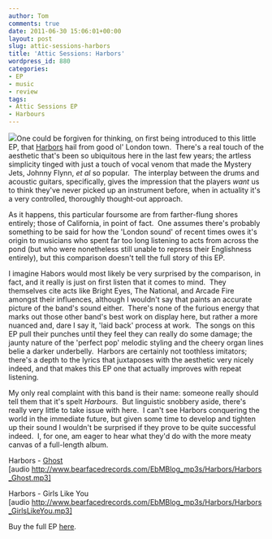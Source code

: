 ```yaml
---
author: Tom
comments: true
date: 2011-06-30 15:06:01+00:00
layout: post
slug: attic-sessions-harbors
title: 'Attic Sessions: Harbors'
wordpress_id: 880
categories:
- EP
- music
- review
tags: 
- Attic Sessions EP
- Harbours
---
```


[![](http://eatenbymonsters.files.wordpress.com/2011/06/harbors.jpg?w=300)](http://eatenbymonsters.files.wordpress.com/2011/06/harbors.jpg)One could be forgiven for thinking, on first being introduced to this little EP, that [Harbors](http://www.facebook.com/harborsmusic?sk=info) hail from good ol' London town.  There's a real touch of the aesthetic that's been so ubiquitous here in the last few years; the artless simplicity tinged with just a touch of vocal venom that made the Mystery Jets, Johnny Flynn, _et al_ so popular.  The interplay between the drums and acoustic guitars, specifically, gives the impression that the players _want_ us to think they've never picked up an instrument before, when in actuality it's a very controlled, thoroughly thought-out approach.

As it happens, this particular foursome are from farther-flung shores entirely; those of California, in point of fact.  One assumes there's probably something to be said for how the 'London sound' of recent times owes it's origin to musicians who spent far too long listening to acts from across the pond (but who were nonetheless still unable to repress their Englishness entirely), but this comparison doesn't tell the full story of this EP.

I imagine Habors would most likely be very surprised by the comparison, in fact, and it really is just on first listen that it comes to mind.  They themselves cite acts like Bright Eyes, The National, and Arcade Fire amongst their influences, although I wouldn't say that paints an accurate picture of the band's sound either.  There's none of the furious energy that marks out those other band's best work on display here, but rather a more nuanced and, dare I say it, 'laid back' process at work.  The songs on this EP pull their punches until they feel they can really do some damage; the jaunty nature of the 'perfect pop' melodic styling and the cheery organ lines belie a darker underbelly.  Harbors are certainly not toothless imitators; there's a depth to the lyrics that juxtaposes with the aesthetic very nicely indeed, and that makes this EP one that actually improves with repeat listening.

My only real complaint with this band is their name: someone really should tell them that it's spelt _Harbours._  But linguistic snobbery aside, there's really very little to take issue with here.  I can't see Harbors conquering the world in the immediate future, but given some time to develop and tighten up their sound I wouldn't be surprised if they prove to be quite successful indeed.  I, for one, am eager to hear what they'd do with the more meaty canvas of a full-length album.

Harbors - [Ghost](http://www.bearfacedrecords.com/EbMBlog_mp3s/Harbors/Harbors_Ghost.mp3) [audio http://www.bearfacedrecords.com/EbMBlog_mp3s/Harbors/Harbors_Ghost.mp3]

Harbors - Girls Like You [audio http://www.bearfacedrecords.com/EbMBlog_mp3s/Harbors/Harbors_GirlsLikeYou.mp3]

Buy the full EP [here](http://itunes.apple.com/us/album/attic-sessions-ep/id425312866).
